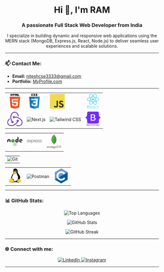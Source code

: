 <h1 align="center">Hi 👋, I'm RAM</h1>
<h3 align="center">A passionate Full Stack Web Developer from India</h3>

<p align="center">
  I specialize in building dynamic and responsive web applications using the MERN stack (MongoDB, Express.js, React, Node.js) to deliver seamless user experiences and scalable solutions.
</p>

---

### 📫 Contact Me:
- **Email:** niteshcse3333@gmail.com  
- **Portfolio:** [MyProfile.com](#)

---
<table align="center">
  <tr>
    <td><img src="https://raw.githubusercontent.com/devicons/devicon/master/icons/html5/html5-original-wordmark.svg" alt="HTML5" width="50" height="50" /></td>
    <td><img src="https://raw.githubusercontent.com/devicons/devicon/master/icons/css3/css3-original-wordmark.svg" alt="CSS3" width="50" height="50" /></td>
    <td><img src="https://raw.githubusercontent.com/devicons/devicon/master/icons/javascript/javascript-original.svg" alt="JavaScript" width="50" height="50" /></td>
    <td><img src="https://raw.githubusercontent.com/devicons/devicon/master/icons/react/react-original-wordmark.svg" alt="React" width="50" height="50" /></td>
  </tr>
  <tr>
    <td><img src="https://raw.githubusercontent.com/devicons/devicon/master/icons/redux/redux-original.svg" alt="Redux" width="50" height="50" /></td>
    <td><img src="https://cdn.worldvectorlogo.com/logos/nextjs-2.svg" alt="Next.js" width="50" height="50" /></td>
    <td><img src="https://www.vectorlogo.zone/logos/tailwindcss/tailwindcss-icon.svg" alt="Tailwind CSS" width="50" height="50" /></td>
    <td><img src="https://raw.githubusercontent.com/devicons/devicon/master/icons/bootstrap/bootstrap-plain-wordmark.svg" alt="Bootstrap" width="50" height="50" /></td>
  </tr>
</table>

<table align="center">
  <tr>
    <td><img src="https://raw.githubusercontent.com/devicons/devicon/master/icons/nodejs/nodejs-original-wordmark.svg" alt="Node.js" width="50" height="50" /></td>
    <td><img src="https://raw.githubusercontent.com/devicons/devicon/master/icons/express/express-original-wordmark.svg" alt="Express.js" width="50" height="50" /></td>
    <td><img src="https://raw.githubusercontent.com/devicons/devicon/master/icons/mongodb/mongodb-original-wordmark.svg" alt="MongoDB" width="50" height="50" /></td>
  </tr>
</table>
<table align="center">
  <tr>
    <td><img src="https://www.vectorlogo.zone/logos/git-scm/git-scm-icon.svg" alt="Git" width="50" height="50" /></td>
  </tr>
</table>
<table align="center">
  <tr>
    <td><img src="https://raw.githubusercontent.com/devicons/devicon/master/icons/linux/linux-original.svg" alt="Linux" width="50" height="50" /></td>
    <td><img src="https://www.vectorlogo.zone/logos/getpostman/getpostman-icon.svg" alt="Postman" width="50" height="50" /></td>
    <td><img src="https://raw.githubusercontent.com/devicons/devicon/master/icons/c/c-original.svg" alt="C" width="50" height="50" /></td>
  </tr>
</table>

---

### 📊 GitHub Stats:

<p align="center">
  <img src="https://github-readme-stats.vercel.app/api/top-langs?username=codemonitor-lab&show_icons=true&locale=en&layout=compact" alt="Top Languages" />
</p>

<p align="center">
  <img src="https://github-readme-stats.vercel.app/api?username=codemonitor-lab&show_icons=true&locale=en" alt="GitHub Stats" />
</p>

<p align="center">
  <img src="https://github-readme-streak-stats.herokuapp.com/?user=codemonitor-lab" alt="GitHub Streak" />
</p>

---

### 🌐 Connect with me:

<p align="center">
  <a href="https://linkedin.com/in/linkdin" target="_blank">
    <img src="https://raw.githubusercontent.com/rahuldkjain/github-profile-readme-generator/master/src/images/icons/Social/linked-in-alt.svg" alt="LinkedIn" height="40" width="40" />
  </a>
  <a href="https://instagram.com/dev_nitsh" target="_blank">
    <img src="https://raw.githubusercontent.com/rahuldkjain/github-profile-readme-generator/master/src/images/icons/Social/instagram.svg" alt="Instagram" height="40" width="40" />
  </a>
</p>

---

